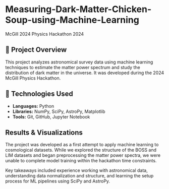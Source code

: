 # Measuring-Dark-Matter-Chicken-Soup-using-Machine-Learning
McGill 2024 Physics Hackathon 2024

## 🧠 Project Overview
This project analyzes astronomical survey data using machine learning techniques to estimate the matter power spectrum and study the distribution of dark matter in the universe. It was developed during the 2024 McGill Physics Hackathon.

## 🔧 Technologies Used
- **Languages:** Python
- **Libraries:** NumPy, SciPy, AstroPy, Matplotlib
- **Tools:** Git, GitHub, Jupyter Notebook

## Results & Visualizations
The project was developed as a first attempt to apply machine learning to cosmological datasets. While we explored the structure of the BOSS and LIM datasets and began preprocessing the matter power spectra, we were unable to complete model training within the hackathon time constraints.

Key takeaways included experience working with astronomical data, understanding data normalization and structure, and learning the setup process for ML pipelines using SciPy and AstroPy.
